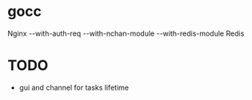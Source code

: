 # gocc

Nginx --with-auth-req --with-nchan-module --with-redis-module
Redis

# TODO
- gui and channel for tasks lifetime
